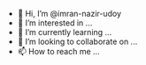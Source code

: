 - 👋 Hi, I’m @imran-nazir-udoy
- 👀 I’m interested in ...
- 🌱 I’m currently learning ...
- 💞️ I’m looking to collaborate on ...
- 📫 How to reach me ...

<!---
imran-nazir-udoy/imran-nazir-udoy is a ✨ special ✨ repository because its `README.md` (this file) appears on your GitHub profile.
You can click the Preview link to take a look at your changes.
--->
